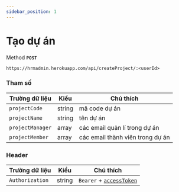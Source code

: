 ```yaml
---
sidebar_position: 1
---
```


# Tạo dự án

Method **`POST`**

```shell
https://hrmadmin.herokuapp.com/api/createProject/:<userId>
```

### Tham số

| Trường dữ liệu | Kiểu   | Chú thích                        |
| -------------- | ------ | -------------------------------- |
| `projectCode`         | string | mã code dự án                    |
| `projectName`         | string | tên dự án                        |
| `projectManager`      | array  | các email quản lí trong dự án    |
| `projectMember`       | array  | các email thành viên trong dự án |

### Header

| Trường dữ liệu  | Kiểu   | Chú thích                                   |
| --------------- | ------ | ------------------------------------------- |
| `Authorization` | string | `Bearer` + [`accessToken`](access-token.md) |
